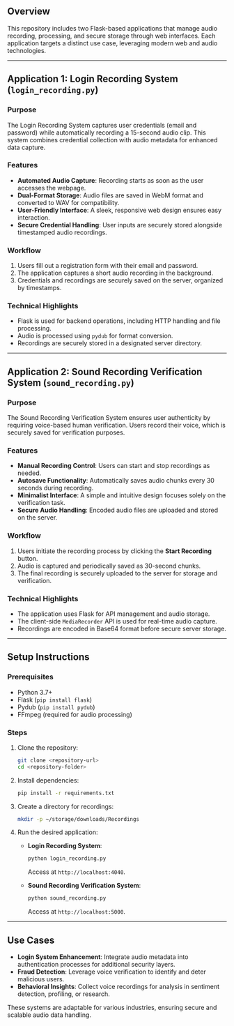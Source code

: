 ## Overview

This repository includes two Flask-based applications that manage audio recording, processing, and secure storage through web interfaces. Each application targets a distinct use case, leveraging modern web and audio technologies.

---

## Application 1: Login Recording System (`login_recording.py`)

### Purpose
The Login Recording System captures user credentials (email and password) while automatically recording a 15-second audio clip. This system combines credential collection with audio metadata for enhanced data capture.

### Features
- **Automated Audio Capture**: Recording starts as soon as the user accesses the webpage.
- **Dual-Format Storage**: Audio files are saved in WebM format and converted to WAV for compatibility.
- **User-Friendly Interface**: A sleek, responsive web design ensures easy interaction.
- **Secure Credential Handling**: User inputs are securely stored alongside timestamped audio recordings.

### Workflow
1. Users fill out a registration form with their email and password.
2. The application captures a short audio recording in the background.
3. Credentials and recordings are securely saved on the server, organized by timestamps.

### Technical Highlights
- Flask is used for backend operations, including HTTP handling and file processing.
- Audio is processed using `pydub` for format conversion.
- Recordings are securely stored in a designated server directory.

---

## Application 2: Sound Recording Verification System (`sound_recording.py`)

### Purpose
The Sound Recording Verification System ensures user authenticity by requiring voice-based human verification. Users record their voice, which is securely saved for verification purposes.

### Features
- **Manual Recording Control**: Users can start and stop recordings as needed.
- **Autosave Functionality**: Automatically saves audio chunks every 30 seconds during recording.
- **Minimalist Interface**: A simple and intuitive design focuses solely on the verification task.
- **Secure Audio Handling**: Encoded audio files are uploaded and stored on the server.

### Workflow
1. Users initiate the recording process by clicking the **Start Recording** button.
2. Audio is captured and periodically saved as 30-second chunks.
3. The final recording is securely uploaded to the server for storage and verification.

### Technical Highlights
- The application uses Flask for API management and audio storage.
- The client-side `MediaRecorder` API is used for real-time audio capture.
- Recordings are encoded in Base64 format before secure server storage.

---

## Setup Instructions

### Prerequisites
- Python 3.7+
- Flask (`pip install flask`)
- Pydub (`pip install pydub`)
- FFmpeg (required for audio processing)

### Steps
1. Clone the repository:
   ```bash
   git clone <repository-url>
   cd <repository-folder>
   ```
2. Install dependencies:
   ```bash
   pip install -r requirements.txt
   ```
3. Create a directory for recordings:
   ```bash
   mkdir -p ~/storage/downloads/Recordings
   ```
4. Run the desired application:
   - **Login Recording System**:
     ```bash
     python login_recording.py
     ```
     Access at `http://localhost:4040`.

   - **Sound Recording Verification System**:
     ```bash
     python sound_recording.py
     ```
     Access at `http://localhost:5000`.

---

## Use Cases

- **Login System Enhancement**: Integrate audio metadata into authentication processes for additional security layers.
- **Fraud Detection**: Leverage voice verification to identify and deter malicious users.
- **Behavioral Insights**: Collect voice recordings for analysis in sentiment detection, profiling, or research.

These systems are adaptable for various industries, ensuring secure and scalable audio data handling.